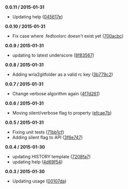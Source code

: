 
__0.0.11 / 2015-01-31__

- Updating help ([045617e](https://github.com/aversini/fedtools-config/commit/045617e78727070adc8ee375d02a129a21a6fa5b))

__0.0.10 / 2015-01-31__

- Fix case where .fedtoolsrc doesn't exist yet ([700acbc](https://github.com/aversini/fedtools-config/commit/700acbcaf31ac012220f6365115d11358bf32d53))

__0.0.9 / 2015-01-31__

- updating to latest underscore ([8f83567](https://github.com/aversini/fedtools-config/commit/8f83567a0cd9b0698c3be575166ad701b361470b))

__0.0.8 / 2015-01-31__

- Adding wria2gitfolder as a valid rc key ([3b779c2](https://github.com/aversini/fedtools-config/commit/3b779c2fce894419fe9f9dccce2bf6bdc24297b7))

__0.0.7 / 2015-01-31__

- Change verbose algorithm again ([4f7d261](https://github.com/aversini/fedtools-config/commit/4f7d261263768ad6f96925d1bb7f4e74b09ab774))

__0.0.6 / 2015-01-31__

- Moving silent/verbose flag to property ([efcae7b](https://github.com/aversini/fedtools-config/commit/efcae7b2d75dd5da5de3dfcffbb3d28ecabf1130))

__0.0.5 / 2015-01-31__

- Fixing unit tests ([71bb1cf](https://github.com/aversini/fedtools-config/commit/71bb1cff744c64a9d7734d8ce8ff2b96b281f043))
- Adding silent flag to API ([3f6e747](https://github.com/aversini/fedtools-config/commit/3f6e747fd24dd12d4105fab71a5111c11e8804c6))

__0.0.4 / 2015-01-30__

- updating HISTORY template ([7208fa7](https://github.com/aversini/fedtools-config/commit/7208fa76b15b12155064d3d63c3bbfc05c4e7f97))
- updating help ([4d69f54](https://github.com/aversini/fedtools-config/commit/4d69f549a760658bdca050a644db758264cf2865))

__0.0.3 / 2015-01-30__

- Updating usage ([00107da](https://github.com/aversini/fedtools-config/commit/00107dab821152fd90c2d5c60c7fc2a7d7dc5320))
